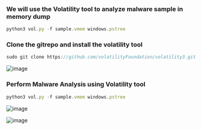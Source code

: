 ### We will use the Volatility tool to analyze malware sample in memory dump

```js
python3 vol.py -f sample.vmem windows.pstree
```

### Clone the gitrepo and install the volatility tool

```js
sudo git clone https://github.com/volatilityFoundation/volatility3.git
```

![image](https://github.com/RahulMMenon011/Cyber_Forensics/assets/140642506/1e4bb179-83ef-4114-b463-5e611f31059f)

### Perform Malware Analysis using Volatility tool

```js
python3 vol.py -f sample.vmem windows.pstree
```

![image](https://github.com/RahulMMenon011/Cyber_Forensics/assets/140642506/e19309da-4f53-46b7-a1bb-6c1205e633b9)

![image](https://github.com/RahulMMenon011/Cyber_Forensics/assets/140642506/bcc1eccc-dc24-4234-accf-0ccd405cbf98)
